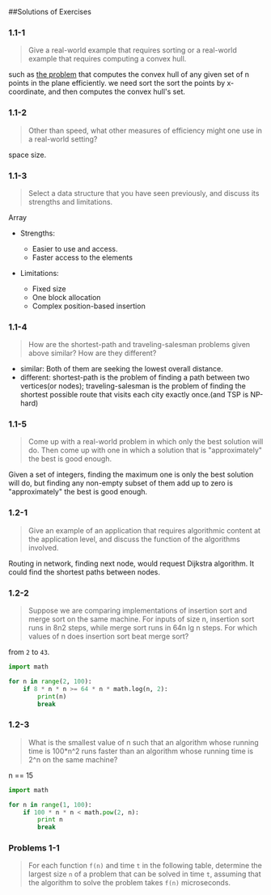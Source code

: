 ##Solutions of Exercises

### 1.1-1
> Give a real-world example that requires sorting or a real-world example that requires computing a convex hull.

such as [the problem](convex-hulls) that computes the convex hull of any given set of n points in the plane efficiently. we need sort the sort the points by x-coordinate, and then computes the convex hull's set.

### 1.1-2
> Other than speed, what other measures of efficiency might one use in a real-world setting?

space size.

### 1.1-3
> Select a data structure that you have seen previously, and discuss its strengths and limitations.

Array

- Strengths:
	- Easier to use and access.
	- Faster access to the elements

- Limitations:
	- Fixed size
	- One block allocation
	- Complex position-based insertion

### 1.1-4
> How are the shortest-path and traveling-salesman problems given above similar? How are they different?

- similar: Both of them are seeking the lowest overall distance.
- different: shortest-path is the problem of finding a path between two vertices(or nodes); traveling-salesman is the problem of finding the shortest possible route that visits each city exactly once.(and TSP is NP-hard)

### 1.1-5
> Come up with a real-world problem in which only the best solution will do. Then come up with one in which a solution that is "approximately" the best is good enough.

Given a set of integers, finding the maximum one is only the best solution will do, but finding any non-empty subset of them add up to zero is "approximately" the best is good enough.

### 1.2-1
> Give an example of an application that requires algorithmic content at the application level, and discuss the function of the algorithms involved.

Routing in network, finding next node, would request Dijkstra algorithm. It could find the shortest paths between nodes.

### 1.2-2
> Suppose we are comparing implementations of insertion sort and merge sort on the same machine. For inputs of size n, insertion sort runs in 8n2 steps, while merge sort runs in 64n lg n steps. For which values of n does insertion sort beat merge sort?

from `2` to `43`.

```py
import math

for n in range(2, 100):
	if 8 * n * n >= 64 * n * math.log(n, 2):
		print(n)
		break
```

### 1.2-3
> What is the smallest value of n such that an algorithm whose running time is 100*n^2 runs faster than an algorithm whose running time is 2^n on the same machine?

n == 15

```py
import math

for n in range(1, 100):
	if 100 * n * n < math.pow(2, n):
		print n
		break
```

### Problems 1-1
> For each function `f(n)` and time `t` in the following table, determine the largest size `n` of a problem that can be solved in time `t`, assuming that the algorithm to solve the problem takes `f(n)` microseconds.

